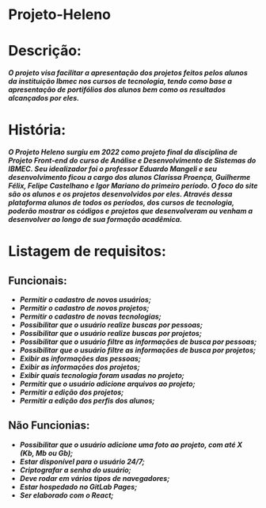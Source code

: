 # Projeto-Heleno

# Descrição:

***O projeto visa facilitar a apresentação dos projetos feitos pelos alunos da instituição Ibmec nos cursos de tecnologia, tendo como base a apresentação de portifólios dos alunos bem como os resultados alcançados por eles.***

# História:

***O Projeto Heleno surgiu em 2022 como projeto final da disciplina de Projeto Front-end do curso de Análise e Desenvolvimento de Sistemas do IBMEC. Seu idealizador foi o professor Eduardo Mangeli e seu desenvolvimento ficou a cargo dos alunos Clarissa Proença, Guilherme Félix, Felipe Castelhano e Igor Mariano do primeiro período. O foco do site são os alunos e os projetos desenvolvidos por eles. Através dessa plataforma alunos de todos os períodos, dos cursos de tecnologia, poderão mostrar os códigos e projetos que desenvolveram ou venham a desenvolver ao longo de sua formação acadêmica.***

# Listagem de requisitos:

## Funcionais:

* ***Permitir o cadastro de novos usuários;***
* ***Permitir o cadastro de novos projetos;***
* ***Permitir o cadastro de novas tecnologias;***
* ***Possibilitar que o usuário realize buscas por pessoas;***
* ***Possibilitar que o usuário realize buscas por projetos;***
* ***Possibilitar que o usuário filtre as informações de busca por pessoas;***
* ***Possibilitar que o usuário filtre as informações de busca por projetos;***
* ***Exibir as informações das pessoas;***
* ***Exibir as informações dos projetos;***
* ***Exibir quais tecnologia foram usadas no projeto;***
* ***Permitir que o usuário adicione arquivos ao projeto;***
* ***Permitir a edição dos projetos;***
* ***Permitir a edição dos perfis dos alunos;***

## Não Funcionias:

* ***Possibilitar que o usuário adicione uma foto ao projeto, com até X (Kb, Mb ou Gb);***
* ***Estar disponível para o usuário 24/7;***
* ***Criptografar a senha do usuário;***
* ***Deve rodar em vários tipos de navegadores;***
* ***Estar hospedado no GitLab Pages;***
* ***Ser elaborado com o React;***
